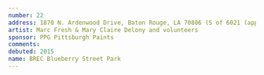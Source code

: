 ```yaml
---
number: 22
address: 1870 N. Ardenwood Drive, Baton Rouge, LA 70806 (S of 6021 (approx) Blueberry St)
artist: Marc Fresh & Mary Claire Delony and volunteers
sponsor: PPG Pittsburgh Paints
comments: 
debuted: 2015
name: BREC Blueberry Street Park
---
```

